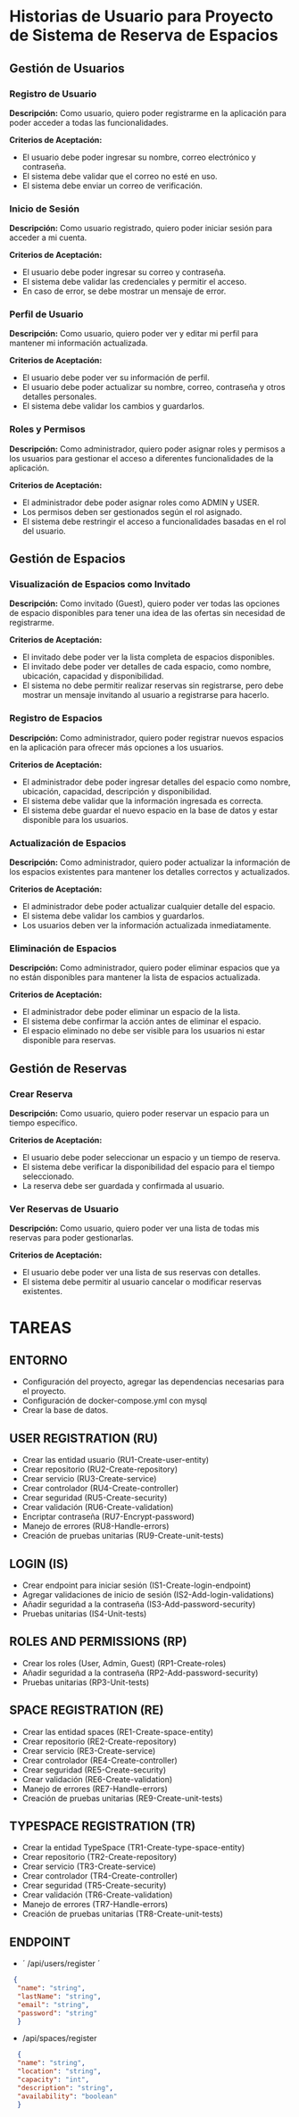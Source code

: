 # Historias de Usuario para Proyecto de Sistema de Reserva de Espacios

## Gestión de Usuarios

### Registro de Usuario

**Descripción:**
Como usuario, quiero poder registrarme en la aplicación para poder acceder a todas las funcionalidades.

**Criterios de Aceptación:**
- El usuario debe poder ingresar su nombre, correo electrónico y contraseña.
- El sistema debe validar que el correo no esté en uso.
- El sistema debe enviar un correo de verificación.

### Inicio de Sesión

**Descripción:**
Como usuario registrado, quiero poder iniciar sesión para acceder a mi cuenta.

**Criterios de Aceptación:**
- El usuario debe poder ingresar su correo y contraseña.
- El sistema debe validar las credenciales y permitir el acceso.
- En caso de error, se debe mostrar un mensaje de error.

### Perfil de Usuario

**Descripción:**
Como usuario, quiero poder ver y editar mi perfil para mantener mi información actualizada.

**Criterios de Aceptación:**
- El usuario debe poder ver su información de perfil.
- El usuario debe poder actualizar su nombre, correo, contraseña y otros detalles personales.
- El sistema debe validar los cambios y guardarlos.

### Roles y Permisos

**Descripción:**
Como administrador, quiero poder asignar roles y permisos a los usuarios para gestionar el acceso a diferentes funcionalidades de la aplicación.

**Criterios de Aceptación:**
- El administrador debe poder asignar roles como ADMIN y USER.
- Los permisos deben ser gestionados según el rol asignado.
- El sistema debe restringir el acceso a funcionalidades basadas en el rol del usuario.

## Gestión de Espacios

### Visualización de Espacios como Invitado

**Descripción:**
Como invitado (Guest), quiero poder ver todas las opciones de espacio disponibles para tener una idea de las ofertas sin necesidad de registrarme.

**Criterios de Aceptación:**
- El invitado debe poder ver la lista completa de espacios disponibles.
- El invitado debe poder ver detalles de cada espacio, como nombre, ubicación, capacidad y disponibilidad.
- El sistema no debe permitir realizar reservas sin registrarse, pero debe mostrar un mensaje invitando al usuario a registrarse para hacerlo.

### Registro de Espacios

**Descripción:**
Como administrador, quiero poder registrar nuevos espacios en la aplicación para ofrecer más opciones a los usuarios.

**Criterios de Aceptación:**
- El administrador debe poder ingresar detalles del espacio como nombre, ubicación, capacidad, descripción y disponibilidad.
- El sistema debe validar que la información ingresada es correcta.
- El sistema debe guardar el nuevo espacio en la base de datos y estar disponible para los usuarios.

### Actualización de Espacios

**Descripción:**
Como administrador, quiero poder actualizar la información de los espacios existentes para mantener los detalles correctos y actualizados.

**Criterios de Aceptación:**
- El administrador debe poder actualizar cualquier detalle del espacio.
- El sistema debe validar los cambios y guardarlos.
- Los usuarios deben ver la información actualizada inmediatamente.

### Eliminación de Espacios

**Descripción:**
Como administrador, quiero poder eliminar espacios que ya no están disponibles para mantener la lista de espacios actualizada.

**Criterios de Aceptación:**
- El administrador debe poder eliminar un espacio de la lista.
- El sistema debe confirmar la acción antes de eliminar el espacio.
- El espacio eliminado no debe ser visible para los usuarios ni estar disponible para reservas.

## Gestión de Reservas

### Crear Reserva

**Descripción:**
Como usuario, quiero poder reservar un espacio para un tiempo específico.

**Criterios de Aceptación:**
- El usuario debe poder seleccionar un espacio y un tiempo de reserva.
- El sistema debe verificar la disponibilidad del espacio para el tiempo seleccionado.
- La reserva debe ser guardada y confirmada al usuario.

### Ver Reservas de Usuario

**Descripción:**
Como usuario, quiero poder ver una lista de todas mis reservas para poder gestionarlas.

**Criterios de Aceptación:**
- El usuario debe poder ver una lista de sus reservas con detalles.
- El sistema debe permitir al usuario cancelar o modificar reservas existentes.

# TAREAS

## ENTORNO

- Configuración del proyecto, agregar las dependencias necesarias para el proyecto.
- Configuración de docker-compose.yml con mysql
- Crear la base de datos.

## USER REGISTRATION (RU)
- Crear las entidad usuario (RU1-Create-user-entity)
- Crear repositorio (RU2-Create-repository)
- Crear servicio (RU3-Create-service)
- Crear controlador (RU4-Create-controller)
- Crear seguridad (RU5-Create-security)
- Crear validación (RU6-Create-validation)
- Encriptar contraseña (RU7-Encrypt-password)
- Manejo de errores (RU8-Handle-errors)
- Creación de pruebas unitarias (RU9-Create-unit-tests)

## LOGIN (IS)
- Crear endpoint para iniciar sesión (IS1-Create-login-endpoint)
- Agregar validaciones de inicio de sesión (IS2-Add-login-validations)
- Añadir seguridad a la contraseña (IS3-Add-password-security)
- Pruebas unitarias (IS4-Unit-tests)

## ROLES AND PERMISSIONS (RP)
- Crear los roles (User, Admin, Guest) (RP1-Create-roles)
- Añadir seguridad a la contraseña (RP2-Add-password-security)
- Pruebas unitarias (RP3-Unit-tests)

## SPACE REGISTRATION (RE)
- Crear las entidad spaces (RE1-Create-space-entity)
- Crear repositorio (RE2-Create-repository)
- Crear servicio (RE3-Create-service)
- Crear controlador (RE4-Create-controller)
- Crear seguridad (RE5-Create-security)
- Crear validación (RE6-Create-validation)
- Manejo de errores (RE7-Handle-errors)
- Creación de pruebas unitarias (RE9-Create-unit-tests)

## TYPESPACE REGISTRATION (TR)
- Crear la entidad TypeSpace (TR1-Create-type-space-entity)
- Crear repositorio (TR2-Create-repository)
- Crear servicio (TR3-Create-service)
- Crear controlador (TR4-Create-controller)
- Crear seguridad (TR5-Create-security)
- Crear validación (TR6-Create-validation)
- Manejo de errores (TR7-Handle-errors)
- Creación de pruebas unitarias (TR8-Create-unit-tests)



## ENDPOINT
- ´ /api/users/register ´
```json
 {
  "name": "string",
  "lastName": "string",
  "email": "string",
  "password": "string"
  }
  ```

- /api/spaces/register
```json
  {
  "name": "string",
  "location": "string",
  "capacity": "int",
  "description": "string",
  "availability": "boolean"
  }
```
